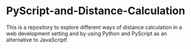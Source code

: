 # PyScript-and-Distance-Calculation
This is a repository to explore different ways of distance calculation in a web development setting and by using Python and PyScript as an alternative to JavaScript!
